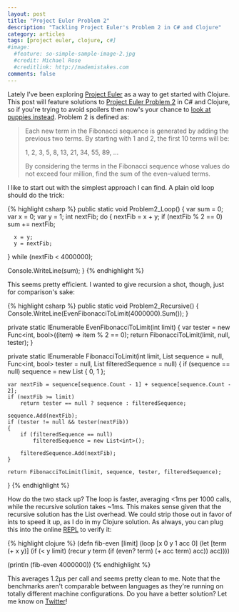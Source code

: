 ```yaml
---
layout: post
title: "Project Euler Problem 2"
description: "Tackling Project Euler's Problem 2 in C# and Clojure"
category: articles
tags: [project euler, clojure, c#]
#image:
  #feature: so-simple-sample-image-2.jpg
  #credit: Michael Rose
  #creditlink: http://mademistakes.com
comments: false  
---
```


Lately I've been exploring [Project Euler](http://projecteuler.net/ "Project Euler") as a way to get started with Clojure. This post will feature solutions to [Project Euler Problem 2](http://projecteuler.net/problem=2) in C# and Clojure, so if you're trying to avoid spoilers then now's your chance to [look at puppies instead](https://encrypted.google.com/search?tbm=isch&q=puppies&tbs=imgo:1). Problem 2 is defined as:

> Each new term in the Fibonacci sequence is generated by adding the previous two terms. By starting with 1 and 2, the first 10 terms will be:
>
> 1, 2, 3, 5, 8, 13, 21, 34, 55, 89, ...
>
> By considering the terms in the Fibonacci sequence whose values do not exceed four million, find the sum of the even-valued terms.

I like to start out with the simplest approach I can find. A plain old loop should do the trick:

{% highlight csharp %}
public static void Problem2_Loop()
{
  var sum = 0;
  var x = 0;
  var y = 1;
  int nextFib;
  do
  {
      nextFib = x + y;
      if (nextFib % 2 == 0)
          sum += nextFib;

      x = y;
      y = nextFib;
  } while (nextFib < 4000000);

  Console.WriteLine(sum);
}
{% endhighlight %}

This seems pretty efficient. I wanted to give recursion a shot, though, just for comparison's sake:

{% highlight csharp %}
public static void Problem2_Recursive()
{
  Console.WriteLine(EvenFibonacciToLimit(4000000).Sum());
}

private static IEnumerable<int> EvenFibonacciToLimit(int limit)
{
    var tester = new Func<int, bool>((item) => item % 2 == 0);
    return FibonacciToLimit(limit, null, tester);
}

private static IEnumerable<int> FibonacciToLimit(int limit, List<int> sequence = null, Func<int, bool> tester = null, List<int> filteredSequence = null)
{
    if (sequence == null)
        sequence = new List<int> { 0, 1 };

    var nextFib = sequence[sequence.Count - 1] + sequence[sequence.Count - 2];
    if (nextFib >= limit)
        return tester == null ? sequence : filteredSequence;

    sequence.Add(nextFib);
    if (tester != null && tester(nextFib))
    {
        if (filteredSequence == null)
            filteredSequence = new List<int>();

        filteredSequence.Add(nextFib);
    }

    return FibonacciToLimit(limit, sequence, tester, filteredSequence);
}
{% endhighlight %}

How do the two stack up? The loop is faster, averaging <1ms per 1000 calls, while the recursive solution takes ~1ms. This makes sense given that the recursive solution has the List overhead. We could strip those out in favor of ints to speed it up, as I do in my Clojure solution. As always, you can plug this into the online [REPL][1] to verify it:

{% highlight clojure %}
(defn fib-even [limit]
  (loop [x 0 y 1 acc 0]
   (let [term (+ x y)]
    (if (< y limit)
     (recur y term (if (even? term) (+ acc term) acc))
     acc))))

(println (fib-even 4000000))
{% endhighlight %}

This averages 1.2μs per call and seems pretty clean to me. Note that the benchmarks aren't comparable between languages as they're running on totally different machine configurations. Do you have a better solution? Let me know on [Twitter](https://twitter.com/bretkoppel)!

[1]:	http://tryclj.com/											"Try Clojure"